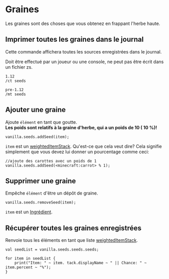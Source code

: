 # Graines

Les graines sont des choses que vous obtenez en frappant l'herbe haute.

## Imprimer toutes les graines dans le journal

Cette commande affichera toutes les sources enregistrées dans le journal.

Doit être effectué par un joueur ou une console, ne peut pas être écrit dans un fichier zs.

    1.12
    /ct seeds
    
    pre-1.12
    /mt seeds
    

## Ajouter une graine

Ajoute `élément` en tant que goutte.  
**Les poids sont relatifs à la graine d'herbe, qui a un poids de 10 (<unk> 10 %)!**

```zenscript
vanilla.seeds.addSeed(item);
```

`item` est un [weightedItemStack](/Vanilla/Items/WeightedItemStack/). Qu'est-ce que cela veut dire? Cela signifie simplement que vous devez lui donner un pourcentage comme ceci:

```zenscript
//ajoute des carottes avec un poids de 1
vanilla.seeds.addSeed(<minecraft:carrot> % 1);
```

## Supprimer une graine

Empêche `élément` d'être un dépôt de graine.

```zenscript
vanilla.seeds.removeSeed(item);
```

`item` est un [Ingrédient](/Vanilla/Variable_Types/IIngredient/).

## Récupérer toutes les graines enregistrées

Renvoie tous les éléments en tant que liste [weightedItemStack](/Vanilla/Items/WeightedItemStack/).

```zenscript
val seedList = vanilla.seeds.seeds.seeds;

for item in seedList {
    print("Item: " ~ item. tack.displayName ~ " || Chance: " ~ item.percent ~ "%");
}
```